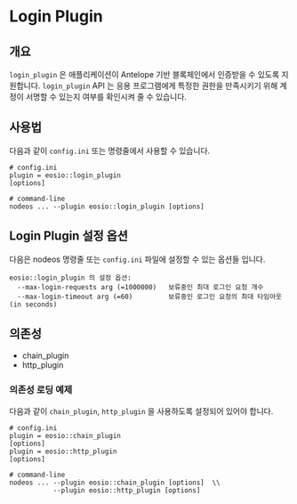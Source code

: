 # Login Plugin

## 개요

`login_plugin` 은 애플리케이션이 Antelope 기반 블록체인에서 인증받을 수 있도록 지원합니다. `login_plugin` API 는 응용 프로그램에게 특정한 권한을 만족시키기 위해 계정이 서명할 수 있는지 여부를 확인시켜 줄 수 있습니다.

## 사용법

다음과 같이 `config.ini`  또는 명령줄에서 사용할 수 있습니다.&#x20;

```
# config.ini
plugin = eosio::login_plugin
[options]

# command-line
nodeos ... --plugin eosio::login_plugin [options]
```

## Login Plugin 설정 옵션

다음은 nodeos 명령줄 또는 `config.ini` 파일에 설정할 수 있는 옵션들 입니다.

```
eosio::login_plugin 의 설정 옵션:
  --max-login-requests arg (=1000000)   보류중인 최대 로그인 요청 개수
  --max-login-timeout arg (=60)         보류중인 로그인 요청의 최대 타임아웃 (in seconds)
```

## 의존성

* chain\_plugin
* http\_plugin

### 의존성 로딩 예제

다음과 같이 `chain_plugin`, `http_plugin` 을 사용하도록 설정되어 있어야 합니다.

```
# config.ini
plugin = eosio::chain_plugin
[options]
plugin = eosio::http_plugin 
[options]

# command-line
nodeos ... --plugin eosio::chain_plugin [options]  \\
           --plugin eosio::http_plugin [options]
```
